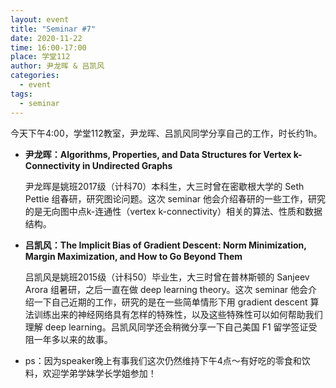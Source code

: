 ```yaml
---
layout: event
title: "Seminar #7"
date: 2020-11-22
time: 16:00-17:00
place: 学堂112
author: 尹龙晖 & 吕凯风
categories:
  - event
tags:
  - seminar
---
```


今天下午4:00，学堂112教室，尹龙晖、吕凯风同学分享自己的工作，时长约1h。

* **尹龙晖：Algorithms, Properties, and Data Structures for Vertex k-Connectivity in Undirected Graphs**
  
  尹龙晖是姚班2017级（计科70）本科生，大三时曾在密歇根大学的 Seth Pettie 组春研，研究图论问题。这次 seminar 他会介绍春研的一些工作，研究的是无向图中点k-连通性（vertex k-connectivity）相关的算法、性质和数据结构。

* **吕凯风：The Implicit Bias of Gradient Descent: Norm Minimization, Margin Maximization, and How to Go Beyond Them**
  
  吕凯风是姚班2015级（计科50）毕业生，大三时曾在普林斯顿的 Sanjeev Arora 组暑研，之后一直在做 deep learning theory。这次 seminar 他会介绍一下自己近期的工作，研究的是在一些简单情形下用 gradient descent 算法训练出来的神经网络具有怎样的特殊性，以及这些特殊性可以如何帮助我们理解 deep learning。吕凯风同学还会稍微分享一下自己美国 F1 留学签证受阻一年多以来的故事。

* ps：因为speaker晚上有事我们这次仍然维持下午4点～有好吃的零食和饮料，欢迎学弟学妹学长学姐参加！

